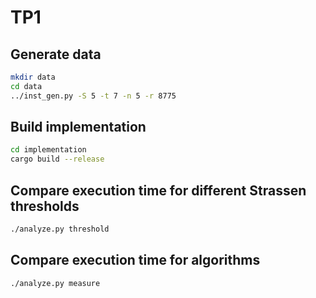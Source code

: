 # TP1

## Generate data

```sh
mkdir data
cd data
../inst_gen.py -S 5 -t 7 -n 5 -r 8775
```

## Build implementation

```sh
cd implementation
cargo build --release
```

## Compare execution time for different Strassen thresholds

```sh
./analyze.py threshold
```

## Compare execution time for algorithms

```sh
./analyze.py measure
```

